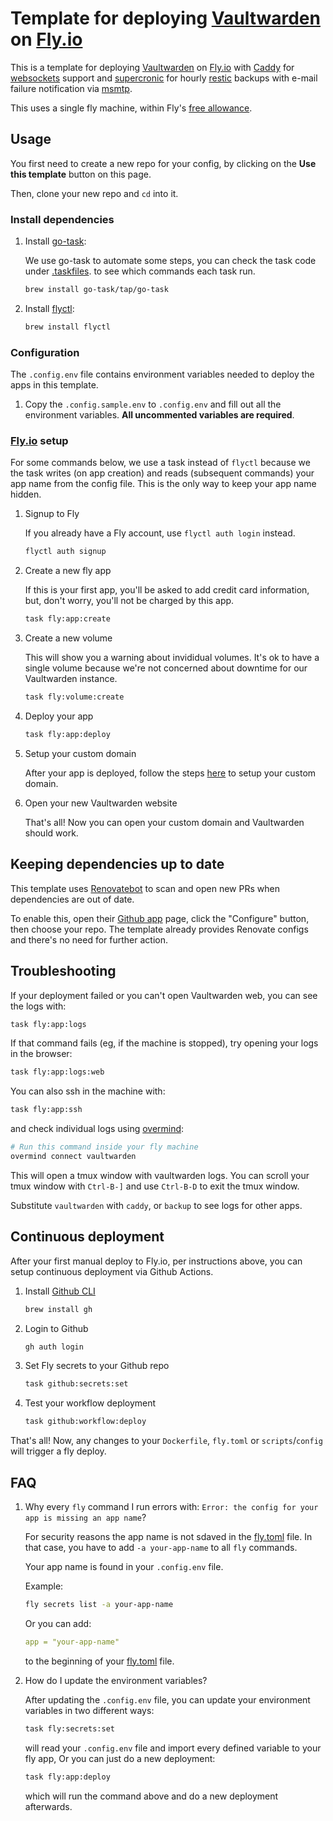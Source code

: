 # Template for deploying [Vaultwarden] on [Fly.io]

This is a template for deploying [Vaultwarden] on [Fly.io] with
[Caddy](https://caddyserver.com) for [websockets] support and
[supercronic](https://github.com/aptible/supercronic) for hourly
[restic](https://restic.net) backups with e-mail failure notification
via [msmtp](https://marlam.de/msmtp/).

This uses a single fly machine, within Fly's [free allowance](https://fly.io/docs/about/pricing/#free-allowances).

## Usage

You first need to create a new repo for your config, by clicking
on the **Use this template** button on this page.

Then, clone your new repo and `cd` into it.

### Install dependencies

1. Install [go-task](https://github.com/go-task/task):

   We use go-task to automate some steps, you can check the task
   code under [.taskfiles](.taskfiles). to see which commands each
   task run.

   ```sh
   brew install go-task/tap/go-task
   ```

1. Install [flyctl](https://fly.io/docs/hands-on/install-flyctl/):

   ```sh
   brew install flyctl
   ```

### Configuration

The `.config.env` file contains environment variables needed to deploy
the apps in this template.

1. Copy the `.config.sample.env` to `.config.env` and fill out all
   the environment variables. **All uncommented variables are required**.

### [Fly.io] setup

For some commands below, we use a task instead of `flyctl` because we
the task writes (on app creation) and reads (subsequent commands) your
app name from the config file. This is the only way to keep your app
name hidden.

1. Signup to Fly

   If you already have a Fly account, use `flyctl auth login` instead.

   ```sh
   flyctl auth signup
   ```

1. Create a new fly app

   If this is your first app, you'll be asked to add credit card
   information, but, don't worry, you'll not be charged by this app.

   ```sh
   task fly:app:create
   ```

1. Create a new volume

   This will show you a warning about invididual volumes.
   It's ok to have a single volume because we're not
   concerned about downtime for our Vaultwarden instance.

   ```sh
   task fly:volume:create
   ```

1. Deploy your app

   ```sh
   task fly:app:deploy
   ```

1. Setup your custom domain

   After your app is deployed, follow the steps [here](https://fly.io/docs/app-guides/custom-domains-with-fly/) to setup your custom domain.

1. Open your new Vaultwarden website

   That's all! Now you can open your custom domain and Vaultwarden should
   work.

## Keeping dependencies up to date

This template uses [Renovatebot](https://www.mend.io/free-developer-tools/renovate/) to scan and open new PRs when dependencies are out of date.

To enable this, open their [Github app](https://github.com/apps/renovate) page, click the "Configure" button, then choose your repo. The template already provides Renovate configs and there's no need for further action.

## Troubleshooting

If your deployment failed or you can't open Vaultwarden web, you can see
the logs with:

```sh
task fly:app:logs
```

If that command fails (eg, if the machine is stopped), try opening your
logs in the browser:

```sh
task fly:app:logs:web
```

You can also ssh in the machine with:

```sh
task fly:app:ssh
```

and check individual logs using [overmind](https://github.com/DarthSim/overmind):

```sh
# Run this command inside your fly machine
overmind connect vaultwarden
```

This will open a tmux window with vaultwarden logs.
You can scroll your tmux window with `Ctrl-B-]` and use
`Ctrl-B-D` to exit the tmux window.

Substitute `vaultwarden` with `caddy`, or `backup` to see logs for
other apps.

## Continuous deployment

After your first manual deploy to Fly.io, per instructions above, you can setup continuous deployment via Github Actions.

1. Install [Github CLI](https://cli.github.com)

   ```sh
   brew install gh
   ```

1. Login to Github

   ```sh
   gh auth login
   ```

1. Set Fly secrets to your Github repo

   ```sh
   task github:secrets:set
   ```

1. Test your workflow deployment

   ```sh
   task github:workflow:deploy
   ```

That's all! Now, any changes to your `Dockerfile`, `fly.toml` or
`scripts`/`config` will trigger a fly deploy.

## FAQ

1. Why every `fly` command I run errors with: `Error: the config for your app is missing an app name`?

   For security reasons the app name is not sdaved in the [fly.toml] file.
   In that case, you have to add `-a your-app-name` to all `fly` commands.

   Your app name is found in your `.config.env` file.

   Example:

   ```sh
   fly secrets list -a your-app-name
   ```

   Or you can add:

   ```yaml
   app = "your-app-name"
   ```

   to the beginning of your [fly.toml] file.

2. How do I update the environment variables?

   After updating the `.config.env` file, you can update your environment variables in two different ways:

   ```sh
   task fly:secrets:set
   ```

   will read your `.config.env` file and import every defined variable to your fly app, Or you can just do a new deployment:

   ```sh
   task fly:app:deploy
   ```

   which will run the command above and do a new deployment afterwards.

[Vaultwarden]: https://github.com/dani-garcia/vaultwarden
[Fly.io]: https://fly.io
[websockets]: https://github.com/dani-garcia/vaultwarden/wiki/Enabling-WebSocket-notifications
[fly.toml]: fly.toml
